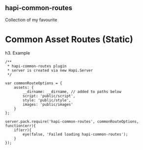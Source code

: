 hapi-common-routes
------------------

Collection of my favourite


Common Asset Routes (Static)
============================

h3. Example

```
/**
 * hapi-common-routes plugin
 * server is created via new Hapi.Server
 */

var commonRouteOptions = {
    assets: {
        __dirname: __dirname, // added to paths below
        script: 'public/script',
        style: 'public/style',
        images: 'public/images'
    }
};

server.pack.require('hapi-common-routes', commonRouteOptions, function(err){
    if(err){
        eye(false, 'Failed loading hapi-common-routes');
    }
});
```
